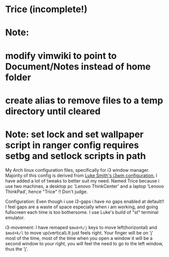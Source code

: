 # Trice (incomplete!)

# Note:
# modify vimwiki to point to Document/Notes instead of home folder
# create alias to remove files to a temp directory until cleared
# Note: set lock and set wallpaper script in ranger config requires setbg and setlock scripts in path

My Arch linux configuration files, specifically for i3 window manager.
Majority of this config is derived from [Luke Smith's i3wm configuration.](https://github.com/LukeSmithxyz/voidrice)
I have added a lot of tweaks to better suit my need.
Named Trice because i use two machines, a desktop pc 'Lenovo ThinkCenter' and a laptop 'Lenovo ThinkPad', hence "Trice" !! Don't judge.

Configuration:
Even though i use i3-gaps i have no gaps enabled at default!!
I feel gaps are a waste of space especially when i am working, and going fullscreen each time is too bothersome.
I use Luke's build of "st" terminal emulator.

i3-movement:
I have remaped `$mod+h/j` keys to move left(horizontal) and `$mod+k/l` to move up(vertical).It just feels right. Your finger will be on 'j' most of the time, most of the time when you open a window it will be a second window to your right, you will feel the need to go to the left window, thus the 'j'.

